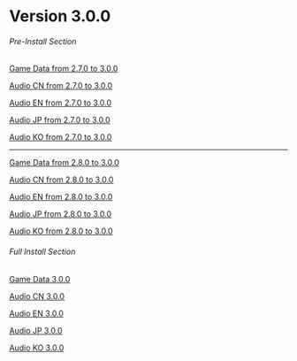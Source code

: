 # Version 3.0.0

###### Pre-Install Section
[Game Data from 2.7.0 to 3.0.0](https://autopatchhk.yuanshen.com/client_app/update/hk4e_global/10/game_2.7.0_3.0.0_hdiff_b1u9GtgJhTUPryIL.zip)

[Audio CN from 2.7.0 to 3.0.0](https://autopatchhk.yuanshen.com/client_app/update/hk4e_global/10/zh-cn_2.7.0_3.0.0_hdiff_0XJTgBrkQN1lsFUW.zip)

[Audio EN from 2.7.0 to 3.0.0](https://autopatchhk.yuanshen.com/client_app/update/hk4e_global/10/en-us_2.7.0_3.0.0_hdiff_DIWRaXKtUSpPMQ0z.zip)

[Audio JP from 2.7.0 to 3.0.0](https://autopatchhk.yuanshen.com/client_app/update/hk4e_global/10/ja-jp_2.7.0_3.0.0_hdiff_6jJPH9SyWtqAC01n.zip)

[Audio KO from 2.7.0 to 3.0.0](https://autopatchhk.yuanshen.com/client_app/update/hk4e_global/10/ko-kr_2.7.0_3.0.0_hdiff_kcoyYRQpLqT61zth.zip)

<hr>

[Game Data from 2.8.0 to 3.0.0](https://autopatchhk.yuanshen.com/client_app/update/hk4e_global/10/game_2.8.0_3.0.0_hdiff_5eW7vzqQBEwmrVCi.zip)

[Audio CN from 2.8.0 to 3.0.0](https://autopatchhk.yuanshen.com/client_app/update/hk4e_global/10/zh-cn_2.8.0_3.0.0_hdiff_lUMQXapY5jnDKokJ.zip)

[Audio EN from 2.8.0 to 3.0.0](https://autopatchhk.yuanshen.com/client_app/update/hk4e_global/10/en-us_2.8.0_3.0.0_hdiff_6yWlQX5NphSDHovf.zip)

[Audio JP from 2.8.0 to 3.0.0](https://autopatchhk.yuanshen.com/client_app/update/hk4e_global/10/ja-jp_2.8.0_3.0.0_hdiff_FiYR9adhksO62VcZ.zip)

[Audio KO from 2.8.0 to 3.0.0](https://autopatchhk.yuanshen.com/client_app/update/hk4e_global/10/ko-kr_2.8.0_3.0.0_hdiff_rckI0qyC8V3xBaep.zip)

###### Full Install Section
[Game Data 3.0.0](https://autopatchhk.yuanshen.com/client_app/download/pc_zip/20220815143807_dyIghvy1b5fjfzHU/GenshinImpact_3.0.0.zip)

[Audio CN 3.0.0](https://autopatchhk.yuanshen.com/client_app/download/pc_zip/20220815143807_dyIghvy1b5fjfzHU/Audio_Chinese_3.0.0.zip)

[Audio EN 3.0.0](https://autopatchhk.yuanshen.com/client_app/download/pc_zip/20220815143807_dyIghvy1b5fjfzHU/Audio_English(US)_3.0.0.zip)

[Audio JP 3.0.0](https://autopatchhk.yuanshen.com/client_app/download/pc_zip/20220815143807_dyIghvy1b5fjfzHU/Audio_Japanese_3.0.0.zip)

[Audio KO 3.0.0](https://autopatchhk.yuanshen.com/client_app/download/pc_zip/20220815143807_dyIghvy1b5fjfzHU/Audio_Korean_3.0.0.zip)
